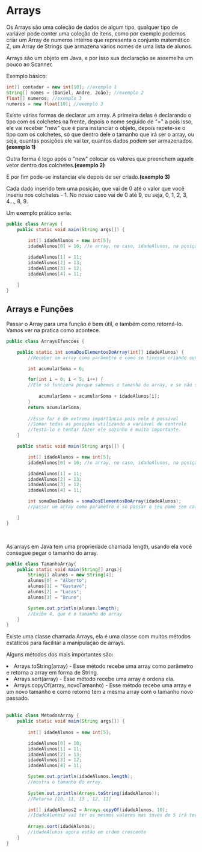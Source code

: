 <h1>Arrays</h1>
Os Arrays são uma coleção de dados de algum tipo, qualquer tipo de variável pode conter uma coleção de itens, como por exemplo podemos criar um Array de numeros inteiros que representa o conjunto matemático Z, um Array de Strings que armazena vários nomes de uma lista de alunos.

Arrays são um objeto em Java, e por isso sua declaração se assemelha um pouco ao Scanner.

Exemplo básico:

```java
int[] contador = new int[10]; //exemplo 1
String[] nomes = {Daniel, Andre, João}; //exemplo 2
float[] numeros; //exemplo 3
numeros = new float[10]; //exemplo 3
```
Existe várias formas de declarar um array. A primeira delas é declarando o tipo com os colchetes na frente, depois o nome seguido de "=" a pois isso, ele vai receber "new" que é para instanciar o objeto, depois repete-se o tipo com os colchetes, só que dentro dele o tamanho que irá ser o array, ou seja, quantas posições ele vai ter, quantos dados podem ser armazenados.<strong>(exemplo 1)</strong>

Outra forma é logo após o "new" colocar os valores que preenchem aquele vetor dentro dos colchetes.<strong>(exemplo 2)</strong>

E por fim pode-se instanciar ele depois de ser criado.<strong>(exemplo 3)</strong>

Cada dado inserido tem uma posição, que vai de 0 até o valor que você inseriu nos colchetes - 1. No nosso caso vai de 0 até 9, ou seja, 0, 1, 2, 3, 4..., 8, 9.

Um exemplo prático seria:
```java
public class Arrays {
    public static void main(String args[]) {

        int[] idadeAlunos = new int[5];
        idadeAlunos[0] = 10; //o array, no caso, idadeAlunos, na posição 0 (primeira), recebe o valor de 10. 

        idadeAlunos[1] = 11;
        idadeAlunos[2] = 13;
        idadeAlunos[3] = 12;
        idadeAlunos[4] = 11;
        
    }
}
```

<h2>Arrays e Funções</h2>

Passar o Array para uma função é bem útil, e também como retorná-lo. Vamos ver na pratica como acontece.

```java
public class ArraysEfuncoes {

    public static int somaDosElementosDoArray(int[] idadeAlunos) {
        //Receber um array como parâmetro é como se tivesse criando outro array, mas sem a parta da atribuição.

        int acumularSoma = 0;

        for(int i = 0; i < 5; i++) { 
        //Ele só funciona porque sabemos o tamanho do array, e se não soubessemos?
        
            acumularSoma = acumularSoma + idadeAlunos[i];
        }
        return acumularSoma;
        
        //Esse for é de extrema importância pois nele é possivel
        //Somar todas as posições utilizando a variável de controle
        //Testá-lo e tentar fazer ele sozinho é muito importante.
    }

    public static void main(String args[]) {

        int[] idadeAlunos = new int[5];
        idadeAlunos[0] = 10; //o array, no caso, idadeAlunos, na posição 0 (primeira), recebe o valor de 10. 

        idadeAlunos[1] = 11;
        idadeAlunos[2] = 13;
        idadeAlunos[3] = 12;
        idadeAlunos[4] = 11;

        int somaDasIdades = somaDosElementosDoArray(idadeAlunos);
        //passar um array como parametro é so passar o seu nome sem colchetes nem nada.

    }
}
```
<br>

As arrays em Java tem uma propriedade chamada length, usando ela você consegue pegar o tamanho do array.
```java
public class TamanhoArray{
    public static void main(String[] args){
        String[] alunos = new String[4];
        alunos[0] = "Alberto";
        alunos[1] = "Gustavo";
        alunos[2] = "Lucas";
        alunos[3] = "Bruno";

        System.out.println(alunos.length);
        //Exibe 4, que é o tamanho do array
    }
}
```

Existe uma classe chamada Arrays, ela é uma classe com muitos métodos estáticos para facilitar a manipulação de arrays.

Alguns métodos dos mais importantes são:


<li>Arrays.toString(array) - Esse método recebe uma array como parâmetro e retorna a array em forma de String.</li> 

<li>Arrays.sort(array) - Esse método recebe uma array e ordena ela.</li>

<li>Arrays.copyOf(array, novoTamanho) - Esse método recebe uma array e um novo tamanho e como retorno tem a mesma array com o tamanho novo passado.</li>
<br>



```java
public class MetodosArray {
    public static void main(String args[]) {
        
        int[] idadeAlunos = new int[5];

        idadeAlunos[0] = 10;
        idadeAlunos[1] = 11;
        idadeAlunos[2] = 13;
        idadeAlunos[3] = 12;
        idadeAlunos[4] = 11;

        System.out.println(idadeAlunos.length);
        //mostra o tamanho do array.
        
        System.out.println(Arrays.toString(idadeAlunos));
        //Retorna [10, 11, 13 , 12, 11]

        int[] idadeAlunos2 = Arrays.copyOf(idadeAlunos, 10);
        //IdadeAlunos2 vai ter os mesmos valores mas invés de 5 irá ter 10 de tamanho.
        
        Arrays.sort(idadeAlunos);
        //idadeAlunos agora estão em ordem crescente
    }
}
